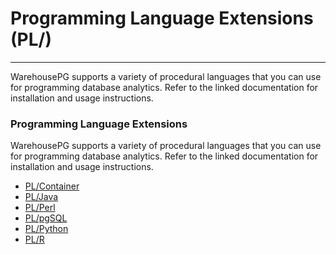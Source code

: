 # Programming Language Extensions (PL/)
---

WarehousePG supports a variety of procedural languages that you can use for programming database analytics. Refer to the linked documentation for installation and usage instructions.

### <a id="pr_lang_and_ext"></a>Programming Language Extensions

WarehousePG supports a variety of procedural languages that you can use for programming database analytics. Refer to the linked documentation for installation and usage instructions.

-   [PL/Container](pl_container.html)
-   [PL/Java](pl_java.html)
-   [PL/Perl](pl_perl.html)
-   [PL/pgSQL](pl_sql.html)
-   [PL/Python](pl_python.html)
-   [PL/R](pl_r.html)
